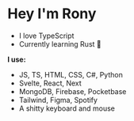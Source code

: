 # Hey I'm Rony
- I love TypeScript
- Currently learning Rust 🦀

**I use:**
- JS, TS, HTML, CSS, C#, Python
- Svelte, React, Next
- MongoDB, Firebase, Pocketbase
- Tailwind, Figma, Spotify
- A shitty keyboard and mouse
